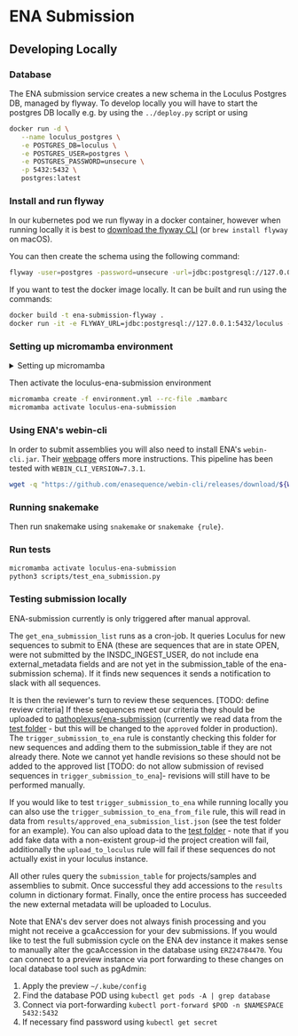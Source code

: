 # ENA Submission

## Developing Locally

### Database

The ENA submission service creates a new schema in the Loculus Postgres DB, managed by flyway. To develop locally you will have to start the postgres DB locally e.g. by using the `../deploy.py` script or using

```sh
docker run -d \
   --name loculus_postgres \
   -e POSTGRES_DB=loculus \
   -e POSTGRES_USER=postgres \
   -e POSTGRES_PASSWORD=unsecure \
   -p 5432:5432 \
   postgres:latest
```

### Install and run flyway

In our kubernetes pod we run flyway in a docker container, however when running locally it is best to [download the flyway CLI](https://documentation.red-gate.com/fd/command-line-184127404.html) (or `brew install flyway` on macOS).

You can then create the schema using the following command:

```sh
flyway -user=postgres -password=unsecure -url=jdbc:postgresql://127.0.0.1:5432/loculus -schemas=ena-submission -locations=filesystem:./flyway/sql migrate
```

If you want to test the docker image locally. It can be built and run using the commands:

```sh
docker build -t ena-submission-flyway .
docker run -it -e FLYWAY_URL=jdbc:postgresql://127.0.0.1:5432/loculus -e FLYWAY_USER=postgres -e FLYWAY_PASSWORD=unsecure ena-submission-flyway flyway migrate
```

### Setting up micromamba environment

<details>

<summary> Setting up micromamba </summary>

The rest of the ena-submission pod uses micromamba:

```sh
brew install micromamba
micromamba shell init --shell zsh --root-prefix=~/micromamba
source ~/.zshrc
```

</details>

Then activate the loculus-ena-submission environment

```sh
micromamba create -f environment.yml --rc-file .mambarc
micromamba activate loculus-ena-submission
```

### Using ENA's webin-cli

In order to submit assemblies you will also need to install ENA's `webin-cli.jar`. Their [webpage](https://ena-docs.readthedocs.io/en/latest/submit/general-guide/webin-cli.html) offers more instructions. This pipeline has been tested with `WEBIN_CLI_VERSION=7.3.1`.

```sh
wget -q "https://github.com/enasequence/webin-cli/releases/download/${WEBIN_CLI_VERSION}/webin-cli-${WEBIN_CLI_VERSION}.jar" -O /package/webin-cli.jar
```

### Running snakemake

Then run snakemake using `snakemake` or `snakemake {rule}`.

### Run tests

```sh
micromamba activate loculus-ena-submission
python3 scripts/test_ena_submission.py
```

### Testing submission locally

ENA-submission currently is only triggered after manual approval.

The `get_ena_submission_list` runs as a cron-job. It queries Loculus for new sequences to submit to ENA (these are sequences that are in state OPEN, were not submitted by the INSDC_INGEST_USER, do not include ena external_metadata fields and are not yet in the submission_table of the ena-submission schema). If it finds new sequences it sends a notification to slack with all sequences.

It is then the reviewer's turn to review these sequences. [TODO: define review criteria] If these sequences meet our criteria they should be uploaded to [pathoplexus/ena-submission](https://github.com/pathoplexus/ena-submission/blob/main/approved/approved_ena_submission_list.json) (currently we read data from the [test folder](https://github.com/pathoplexus/ena-submission/blob/main/test/approved_ena_submission_list.json) - but this will be changed to the `approved` folder in production). The `trigger_submission_to_ena` rule is constantly checking this folder for new sequences and adding them to the submission_table if they are not already there. Note we cannot yet handle revisions so these should not be added to the approved list [TODO: do not allow submission of revised sequences in `trigger_submission_to_ena`]- revisions will still have to be performed manually.

If you would like to test `trigger_submission_to_ena` while running locally you can also use the `trigger_submission_to_ena_from_file` rule, this will read in data from `results/approved_ena_submission_list.json` (see the test folder for an example). You can also upload data to the [test folder](https://github.com/pathoplexus/ena-submission/blob/main/test/approved_ena_submission_list.json) - note that if you add fake data with a non-existent group-id the project creation will fail, additionally the `upload_to_loculus` rule will fail if these sequences do not actually exist in your loculus instance.

All other rules query the `submission_table` for projects/samples and assemblies to submit. Once successful they add accessions to the `results` column in dictionary format. Finally, once the entire process has succeeded the new external metadata will be uploaded to Loculus.

Note that ENA's dev server does not always finish processing and you might not receive a gcaAccession for your dev submissions. If you would like to test the full submission cycle on the ENA dev instance it makes sense to manually alter the gcaAccession in the database using `ERZ24784470`. You can connect to a preview instance via port forwarding to these changes on local database tool such as pgAdmin:

1. Apply the preview `~/.kube/config`
2. Find the database POD using `kubectl get pods -A | grep database`
3. Connect via port-forwarding `kubectl port-forward $POD -n $NAMESPACE 5432:5432`
4. If necessary find password using `kubectl get secret`
